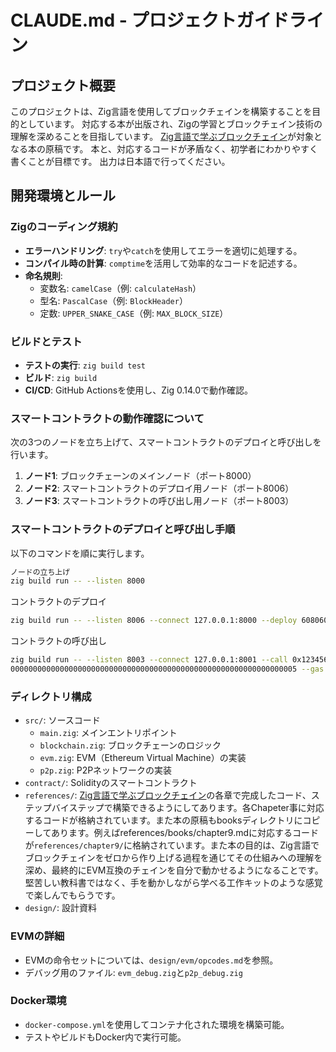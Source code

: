 # CLAUDE.md - プロジェクトガイドライン

## プロジェクト概要

このプロジェクトは、Zig言語を使用してブロックチェインを構築することを目的としています。
対応する本が出版され、Zigの学習とブロックチェイン技術の理解を深めることを目指しています。
[Zig言語で学ぶブロックチェイン](https://github.com/susumutomita/zenn-article/books/zig-blockchain)が対象となる本の原稿です。
本と、対応するコードが矛盾なく、初学者にわかりやすく書くことが目標です。
出力は日本語で行ってください。

## 開発環境とルール

### Zigのコーディング規約

- **エラーハンドリング**: `try`や`catch`を使用してエラーを適切に処理する。
- **コンパイル時の計算**: `comptime`を活用して効率的なコードを記述する。
- **命名規則**:
  - 変数名: `camelCase`（例: `calculateHash`）
  - 型名: `PascalCase`（例: `BlockHeader`）
  - 定数: `UPPER_SNAKE_CASE`（例: `MAX_BLOCK_SIZE`）

### ビルドとテスト

- **テストの実行**: `zig build test`
- **ビルド**: `zig build`
- **CI/CD**: GitHub Actionsを使用し、Zig 0.14.0で動作確認。

### スマートコントラクトの動作確認について

次の3つのノードを立ち上げて、スマートコントラクトのデプロイと呼び出しを行います。

1. **ノード1**: ブロックチェーンのメインノード（ポート8000）
2. **ノード2**: スマートコントラクトのデプロイ用ノード（ポート8006）
3. **ノード3**: スマートコントラクトの呼び出し用ノード（ポート8003）

### スマートコントラクトのデプロイと呼び出し手順

以下のコマンドを順に実行します。

```bash
ノードの立ち上げ
zig build run -- --listen 8000
```

コントラクトのデプロイ

```bash
zig build run -- --listen 8006 --connect 127.0.0.1:8000 --deploy 6080604052348015600e575f80fd5b50606a80601a5f395ff3fe608060405260443610156010575f80fd5b5f3560e01c63771602f78103603057600435602435808201805f5260205ff35b5f80fdfea264697066735822122026f5e42c5ea9894eee19e05ade3a83d3703cc18538a07f258df3d93eabd2896764736f6c63430008180033 0x1234 --gas 1000000
```

コントラクトの呼び出し

```bash
zig build run -- --listen 8003 --connect 127.0.0.1:8001 --call 0x123456 771602f70000000000000000000000000000000000000000000000000000000000000001\
0000000000000000000000000000000000000000000000000000000000000005 --gas 1000000
```

### ディレクトリ構成

- `src/`: ソースコード
  - `main.zig`: メインエントリポイント
  - `blockchain.zig`: ブロックチェーンのロジック
  - `evm.zig`: EVM（Ethereum Virtual Machine）の実装
  - `p2p.zig`: P2Pネットワークの実装
- `contract/`: Solidityのスマートコントラクト
- `references/`: [Zig言語で学ぶブロックチェイン](https://github.com/susumutomita/zenn-article/books/zig-blockchain)の各章で完成したコード、ステップバイステップで構築できるようにしてあります。各Chapeter事に対応するコードが格納されています。また本の原稿もbooksディレクトリにコピーしてあります。例えばreferences/books/chapter9.mdに対応するコードが`references/chapter9/`に格納されています。また本の目的は、Zig言語でブロックチェインをゼロから作り上げる過程を通じてその仕組みへの理解を深め、最終的にEVM互換のチェインを自分で動かせるようになることです。堅苦しい教科書ではなく、手を動かしながら学べる工作キットのような感覚で楽しんでもらうです。
- `design/`: 設計資料

### EVMの詳細

- EVMの命令セットについては、`design/evm/opcodes.md`を参照。
- デバッグ用のファイル: `evm_debug.zig`と`p2p_debug.zig`

### Docker環境

- `docker-compose.yml`を使用してコンテナ化された環境を構築可能。
- テストやビルドもDocker内で実行可能。
